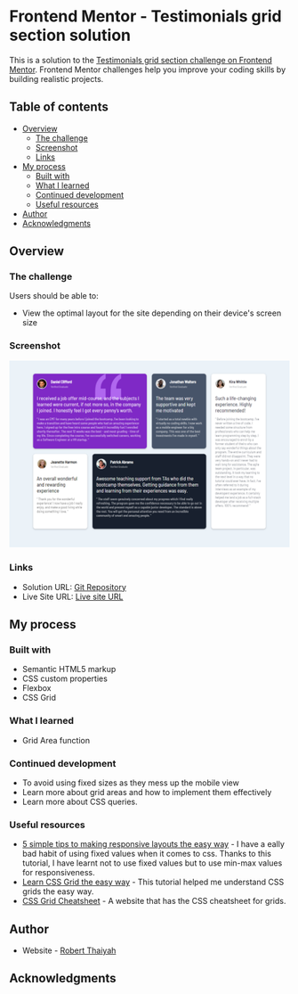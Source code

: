 # Frontend Mentor - Testimonials grid section solution

This is a solution to the [Testimonials grid section challenge on Frontend Mentor](https://www.frontendmentor.io/challenges/testimonials-grid-section-Nnw6J7Un7). Frontend Mentor challenges help you improve your coding skills by building realistic projects. 

## Table of contents

- [Overview](#overview)
  - [The challenge](#the-challenge)
  - [Screenshot](#screenshot)
  - [Links](#links)
- [My process](#my-process)
  - [Built with](#built-with)
  - [What I learned](#what-i-learned)
  - [Continued development](#continued-development)
  - [Useful resources](#useful-resources)
- [Author](#author)
- [Acknowledgments](#acknowledgments)

## Overview

### The challenge

Users should be able to:

- View the optimal layout for the site depending on their device's screen size

### Screenshot

![](./images/screenshot.png)

### Links

- Solution URL: [Git Repository](https://github.com/Robert-Thaiyah/testimonials-grid-section)
- Live Site URL: [Live site URL](https://robert-thaiyah.github.io/testimonials-grid-section/)

## My process

### Built with

- Semantic HTML5 markup
- CSS custom properties
- Flexbox
- CSS Grid

### What I learned

- Grid Area function

### Continued development

- To avoid using fixed sizes as they mess up the mobile view
- Learn more about grid areas and how to implement them effectively
- Learn more about CSS queries.

### Useful resources

- [5 simple tips to making responsive layouts the easy way](https://www.youtube.com/watch?v=VQraviuwbzU) - I have a eally bad habit of using fixed values when it comes to css. Thanks to this tutorial, I have learnt not to use fixed values but to use min-max values for responsiveness. 
- [Learn CSS Grid the easy way](https://www.youtube.com/watch?v=rg7Fvvl3taU&t=1350s) - This tutorial helped me understand CSS grids the easy way. 
- [CSS Grid Cheatsheet](https://grid.malven.co/) - A website that has the CSS cheatsheet for grids.

## Author

- Website - [Robert Thaiyah](https://github.com/Robert-Thaiyah)

## Acknowledgments
